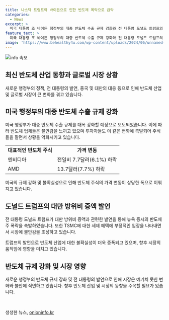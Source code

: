 ```yaml
---
title: 나스닥 트럼프와 바이든으로 인한 반도체 폭락으로 급락
categories:
  - News
excerpt: >
  미국 대통령 조 바이든 행정부의 대중 반도체 수출 규제 강화와 전 대통령 도널드 트럼프의 대만 방위비 증액 요구와 TSMC 세제 혜택 부정적 입장으로 인해 17일(현지시간) 반도체 종목들이 폭락했다. 트럼프의 발언과 규제 강화 소식에 투자자들의 불안감이 증가하며 대형 주식에서 중소형으로의 자금 이동이 반도체 폭락에 일조했다. NASDAQ와 S&P500도 하락세를 보였다. 이에 따라 반도체 기업들의 주가는 대폭 하락했으며, 투자자들은 정치적 영향으로 인한 위험을 우려하고 있다.
feature_text: >
  미국 대통령 조 바이든 행정부의 대중 반도체 수출 규제 강화와 전 대통령 도널드 트럼프의 대만 방위비 증액 요구와 TSMC 세제 혜택 부정적 입장으로 인해 17일(현지시간) 반도체 종목들이 폭락했다. 트럼프의 발언과 규제 강화 소식에 투자자들의 불안감이 증가하며 대형 주식에서 중소형으로의 자금 이동이 반도체 폭락에 일조했다. NASDAQ와 S&P500도 하락세를 보였다. 이에 따라 반도체 기업들의 주가는 대폭 하락했으며, 투자자들은 정치적 영향으로 인한 위험을 우려하고 있다.
image: 'https://www.behealthy4u.com/wp-content/uploads/2024/06/unnamed-file.png'
---
```


<p><img src="https://www.behealthy4u.com/wp-content/uploads/2024/06/unnamed-file.png" alt="info 속보" /></p>

<h2 data-ke-size="size26">최신 반도체 산업 동향과 글로벌 시장 상황</h2>

<p data-ke-size="size16">새로운 행정부의 정책, 전 대통령의 발언, 중국 및 대만의 대응 등으로 인해 반도체 산업 및 글로벌 시장이 큰 변화를 겪고 있습니다.</p>

<h2><b>미국 행정부의 대중 반도체 수출 규제 강화</b></h2>

<p data-ke-size="size16">미국 행정부가 대중 반도체 수출 규제를 대폭 강화할 예정으로 보도되었습니다. 이에 따라 반도체 업체들은 불안감을 느끼고 있으며 투자자들도 이 같은 변화에 촉발되어 주식들을 팔면서 상황을 악화시키고 있습니다.</p>

<table style="width: 100%;">
<tbody>
<tr>
<td style="text-align: center; height: 17px;"><b>대표적인 반도체 주식</b></td>
<td style="text-align: center; height: 17px;"><b>가격 변동</b></td>
</tr>
<tr>
<td style="text-align: left; height: 17px;">엔비디아</td>
<td style="text-align: left; height: 17px;">전일비 7.7달러(6.1%) 하락</td>
</tr>
<tr>
<td style="text-align: left; height: 17px;">AMD</td>
<td style="text-align: left; height: 17px;">13.7달러(7.7%) 하락</td>
</tr>
</tbody>
</table>

<p data-ke-size="size16">미국의 규제 강화 및 불확실성으로 인해 반도체 주식의 가격 변동이 상당한 폭으로 이뤄지고 있습니다.</p>

<h2><b>도널드 트럼프의 대만 방위비 증액 발언</b></h2>

<p data-ke-size="size16">전 대통령 도널드 트럼프가 대만 방위비 증액과 관련한 발언을 통해 뉴욕 증시의 반도체주 폭락을 촉발하였습니다. 또한 TSMC에 대한 세제 혜택에 부정적인 입장을 나타내면서 시장에 불안감을 조성하고 있습니다.</p>

<p data-ke-size="size16">트럼프의 발언으로 반도체 산업에 대한 불확실성이 더욱 증폭되고 있으며, 향후 시장의 움직임에 영향을 미치고 있습니다.</p>

<h2><b>반도체 규제 강화 및 시장 영향</b></h2>

<p data-ke-size="size16">새로운 행정부의 반도체 규제 강화 및 전 대통령의 발언으로 인해 시장은 예기치 못한 변화와 불안에 직면하고 있습니다. 향후 반도체 산업 및 시장의 동향을 주목할 필요가 있습니다.</p>

<p data-ke-size="size16">&nbsp;</p>
생생한 뉴스, <a href="https://onioninfo.kr" rel="dofollow">onioninfo.kr</a>


